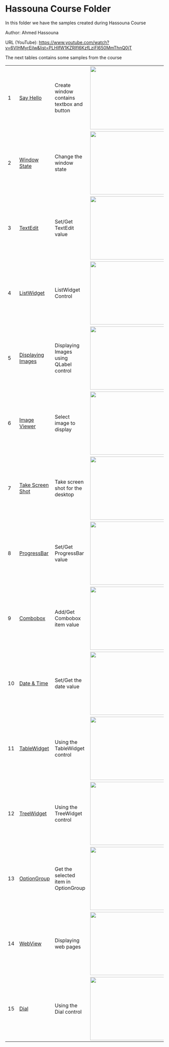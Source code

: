 Hassouna Course Folder
======================

In this folder we have the samples created during Hassouna Course

Author: Ahmed Hassouna

URL (YouTube): https://www.youtube.com/watch?v=6VIHMyrEilw&list=PLHIfW1KZRIfl6KzfLziFl650MmThnQ0jT

The next tables contains some samples from the course

<table>
	<tr>
		<td>
			1
		</td>
		<td>
			 <a href="https://github.com/ring-lang/ring/tree/master/samples/other/HassounaCourse/Lessons_132_150/132/frmHelloController.ring"> Say Hello </a>
		</td>
		<td>
			 Create window contains textbox and button
		</td>
		<td>
			<img src="https://raw.githubusercontent.com/ring-lang/ring/master/samples/other/HassounaCourse/shots/ex132.png" width="450" height="200">
		</td>
	</tr>
	<tr>
		<td>
			2
		</td>
		<td>
			 <a href="https://github.com/ring-lang/ring/tree/master/samples/other/HassounaCourse/Lessons_132_150/138/frmController.ring"> Window State </a>
		</td>
		<td>
			 Change the window state
		</td>
		<td>
			<img src="https://raw.githubusercontent.com/ring-lang/ring/master/samples/other/HassounaCourse/shots/ex138.png" width="450" height="200">
		</td>
	</tr>
	<tr>
		<td>
			3
		</td>
		<td>
			 <a href="https://github.com/ring-lang/ring/tree/master/samples/other/HassounaCourse/Lessons_132_150/147/frmController.ring"> TextEdit </a>
		</td>
		<td>
			 Set/Get TextEdit value
		</td>
		<td>
			<img src="https://raw.githubusercontent.com/ring-lang/ring/master/samples/other/HassounaCourse/shots/ex147.png" width="450" height="200">
		</td>
	</tr>
	<tr>
		<td>
			4
		</td>
		<td>
			 <a href="https://github.com/ring-lang/ring/tree/master/samples/other/HassounaCourse/Lessons_151_200/159/frmController.ring"> ListWidget </a>
		</td>
		<td>
			 ListWidget Control
		</td>
		<td>
			<img src="https://raw.githubusercontent.com/ring-lang/ring/master/samples/other/HassounaCourse/shots/ex159.png" width="450" height="200">
		</td>
	</tr>
	<tr>
		<td>
			5
		</td>
		<td>
			 <a href="https://github.com/ring-lang/ring/tree/master/samples/other/HassounaCourse/Lessons_151_200/164/frmController.ring"> Displaying Images </a>
		</td>
		<td>
			 Displaying Images using QLabel control
		</td>
		<td>
			<img src="https://raw.githubusercontent.com/ring-lang/ring/master/samples/other/HassounaCourse/shots/ex164.png" width="450" height="200">
		</td>
	</tr>
	<tr>
		<td>
			6
		</td>
		<td>
			 <a href="https://github.com/ring-lang/ring/tree/master/samples/other/HassounaCourse/Lessons_151_200/165/frmController.ring"> Image Viewer </a>
		</td>
		<td>
			 Select image to display
		</td>
		<td>
			<img src="https://raw.githubusercontent.com/ring-lang/ring/master/samples/other/HassounaCourse/shots/ex165.png" width="450" height="200">
		</td>
	</tr>
	<tr>
		<td>
			7
		</td>
		<td>
			 <a href="https://github.com/ring-lang/ring/tree/master/samples/other/HassounaCourse/Lessons_151_200/172/frmController.ring"> Take Screen Shot </a>
		</td>
		<td>
			 Take screen shot for the desktop
		</td>
		<td>
			<img src="https://raw.githubusercontent.com/ring-lang/ring/master/samples/other/HassounaCourse/shots/ex172.png" width="450" height="200">
		</td>
	</tr>
	<tr>
		<td>
			8
		</td>
		<td>
			 <a href="https://github.com/ring-lang/ring/tree/master/samples/other/HassounaCourse/Lessons_151_200/177/frmController.ring"> ProgressBar </a>
		</td>
		<td>
			 Set/Get ProgressBar value
		</td>
		<td>
			<img src="https://raw.githubusercontent.com/ring-lang/ring/master/samples/other/HassounaCourse/shots/ex177.png" width="450" height="200">
		</td>
	</tr>
	<tr>
		<td>
			9
		</td>
		<td>
			 <a href="https://github.com/ring-lang/ring/tree/master/samples/other/HassounaCourse/Lessons_151_200/179/frmController.ring"> Combobox </a>
		</td>
		<td>
			 Add/Get Combobox item value
		</td>
		<td>
			<img src="https://raw.githubusercontent.com/ring-lang/ring/master/samples/other/HassounaCourse/shots/ex179.png" width="450" height="200">
		</td>
	</tr>
	<tr>
		<td>
			10
		</td>
		<td>
			 <a href="https://github.com/ring-lang/ring/tree/master/samples/other/HassounaCourse/Lessons_151_200/183/frmController.ring"> Date & Time </a>
		</td>
		<td>
			 Set/Get the date value
		</td>
		<td>
			<img src="https://raw.githubusercontent.com/ring-lang/ring/master/samples/other/HassounaCourse/shots/ex183.png" width="450" height="200">
		</td>
	</tr>
	<tr>
		<td>
			11
		</td>
		<td>
			 <a href="https://github.com/ring-lang/ring/tree/master/samples/other/HassounaCourse/Lessons_151_200/189/frmController.ring"> TableWidget </a>
		</td>
		<td>
			 Using the TableWidget control
		</td>
		<td>
			<img src="https://raw.githubusercontent.com/ring-lang/ring/master/samples/other/HassounaCourse/shots/ex189.png" width="450" height="200">
		</td>
	</tr>
	<tr>
		<td>
			12
		</td>
		<td>
			 <a href="https://github.com/ring-lang/ring/tree/master/samples/other/HassounaCourse/Lessons_151_200/192/frmController.ring"> TreeWidget </a>
		</td>
		<td>
			 Using the TreeWidget control
		</td>
		<td>
			<img src="https://raw.githubusercontent.com/ring-lang/ring/master/samples/other/HassounaCourse/shots/ex192.png" width="450" height="200">
		</td>
	</tr>
	<tr>
		<td>
			13
		</td>
		<td>
			 <a href="https://github.com/ring-lang/ring/tree/master/samples/other/HassounaCourse/Lessons_151_200/193/frmController.ring"> OptionGroup </a>
		</td>
		<td>
			Get the selected item in OptionGroup
		</td>
		<td>
			<img src="https://raw.githubusercontent.com/ring-lang/ring/master/samples/other/HassounaCourse/shots/ex193.png" width="450" height="200">
		</td>
	</tr>
	<tr>
		<td>
			14
		</td>
		<td>
			 <a href="https://github.com/ring-lang/ring/tree/master/samples/other/HassounaCourse/Lessons_151_200/195/frmController.ring"> WebView </a>
		</td>
		<td>
			Displaying web pages
		</td>
		<td>
			<img src="https://raw.githubusercontent.com/ring-lang/ring/master/samples/other/HassounaCourse/shots/ex195.png" width="450" height="200">
		</td>
	</tr>
	<tr>
		<td>
			15
		</td>
		<td>
			 <a href="https://github.com/ring-lang/ring/tree/master/samples/other/HassounaCourse/Lessons_151_200/197/frmController.ring"> Dial </a>
		</td>
		<td>
			Using the Dial control
		</td>
		<td>
			<img src="https://raw.githubusercontent.com/ring-lang/ring/master/samples/other/HassounaCourse/shots/ex197.png" width="450" height="200">
		</td>
	</tr>
</table>